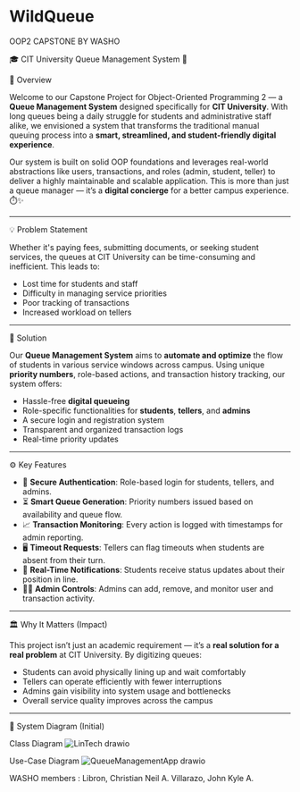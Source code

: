 # WildQueue
OOP2 CAPSTONE BY WASHO 

🎓 CIT University Queue Management System 📲

📌 Overview

Welcome to our Capstone Project for Object-Oriented Programming 2 — a **Queue Management System** designed specifically for **CIT University**. With long queues being a daily struggle for students and administrative staff alike, we envisioned a system that transforms the traditional manual queuing process into a **smart, streamlined, and student-friendly digital experience**.

Our system is built on solid OOP foundations and leverages real-world abstractions like users, transactions, and roles (admin, student, teller) to deliver a highly maintainable and scalable application. This is more than just a queue manager — it’s a **digital concierge** for a better campus experience. ⏱️✨

----------------------------------------------------------------------------------

💡 Problem Statement

Whether it's paying fees, submitting documents, or seeking student services, the queues at CIT University can be time-consuming and inefficient. This leads to:
- Lost time for students and staff
- Difficulty in managing service priorities
- Poor tracking of transactions
- Increased workload on tellers

----------------------------------------------------------------------------------

🚀 Solution

Our **Queue Management System** aims to **automate and optimize** the flow of students in various service windows across campus. Using unique **priority numbers**, role-based actions, and transaction history tracking, our system offers:
- Hassle-free **digital queueing**
- Role-specific functionalities for **students**, **tellers**, and **admins**
- A secure login and registration system
- Transparent and organized transaction logs
- Real-time priority updates

----------------------------------------------------------------------------------

⚙️ Key Features

- 🔐 **Secure Authentication**: Role-based login for students, tellers, and admins.
- ⏳ **Smart Queue Generation**: Priority numbers issued based on availability and queue flow.
- 📈 **Transaction Monitoring**: Every action is logged with timestamps for admin reporting.
- 🖥️ **Timeout Requests**: Tellers can flag timeouts when students are absent from their turn.
- 🧾 **Real-Time Notifications**: Students receive status updates about their position in line.
- 🧑‍💼 **Admin Controls**: Admins can add, remove, and monitor user and transaction activity.

----------------------------------------------------------------------------------

🏛️ Why It Matters (Impact)

This project isn’t just an academic requirement — it’s a **real solution for a real problem** at CIT University. By digitizing queues:
- Students can avoid physically lining up and wait comfortably
- Tellers can operate efficiently with fewer interruptions
- Admins gain visibility into system usage and bottlenecks
- Overall service quality improves across the campus

----------------------------------------------------------------------------------

📸 System Diagram (Initial)


Class Diagram
![LinTech drawio](https://github.com/user-attachments/assets/81a437de-230b-4d8f-b3ce-43830022725e)


Use-Case Diagram
![QueueManagementApp drawio](https://github.com/user-attachments/assets/791f3af1-f401-4e89-bde2-a1af5e7b98ac)



WASHO members :
Libron, Christian Neil A.
Villarazo, John Kyle A.
